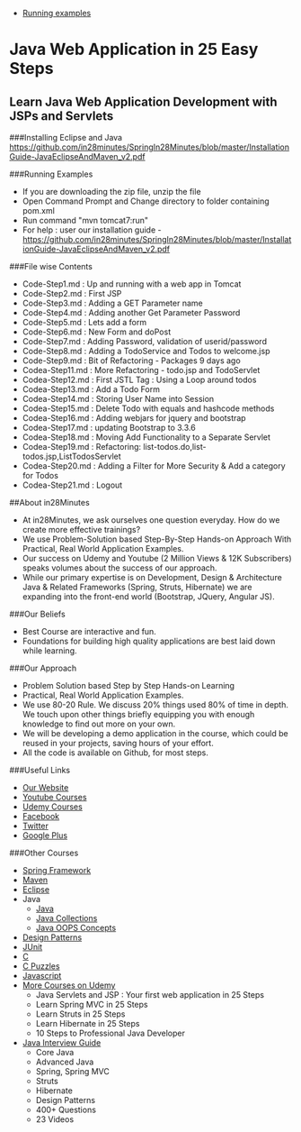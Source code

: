 * [Running examples](#running-examples)

# Java Web Application in 25 Easy Steps
## Learn Java Web Application Development with JSPs and Servlets

###Installing Eclipse and Java
https://github.com/in28minutes/SpringIn28Minutes/blob/master/InstallationGuide-JavaEclipseAndMaven_v2.pdf

###Running Examples
- If you are downloading the zip file, unzip the file
- Open Command Prompt and Change directory to folder containing pom.xml
- Run command "mvn tomcat7:run"
- For help : user our installation guide - https://github.com/in28minutes/SpringIn28Minutes/blob/master/InstallationGuide-JavaEclipseAndMaven_v2.pdf

###File wise Contents
- Code-Step1.md : Up and running with a web app in Tomcat
- Code-Step2.md :	First JSP
- Code-Step3.md :	Adding a GET Parameter name
- Code-Step4.md :	Adding another Get Parameter Password
- Code-Step5.md : Lets add a form
- Code-Step6.md :	New Form and doPost
- Code-Step7.md :	Adding Password, validation of userid/password
- Code-Step8.md :	Adding a TodoService and Todos to welcome.jsp
- Code-Step9.md :	Bit of Refactoring - Packages	9 days ago
- Codea-Step11.md : More Refactoring - todo.jsp and TodoServlet
- Codea-Step12.md	: First JSTL Tag : Using a Loop around todos	
- Codea-Step13.md	: Add a Todo Form
- Codea-Step14.md	: Storing User Name into Session	
- Codea-Step15.md	: Delete Todo with equals and hashcode methods
- Codea-Step16.md	: Adding webjars for jquery and bootstrap
- Codea-Step17.md	: updating Bootstrap to 3.3.6
- Codea-Step18.md	: Moving Add Functionality to a Separate Servlet
- Codea-Step19.md	: Refactoring: list-todos.do,list-todos.jsp,ListTodosServlet
- Codea-Step20.md	: Adding a Filter for More Security & Add a category for Todos
- Codea-Step21.md	: Logout


##About in28Minutes
- At in28Minutes, we ask ourselves one question everyday. How do we create more effective trainings?
- We use Problem-Solution based Step-By-Step Hands-on Approach With Practical, Real World Application Examples. 
- Our success on Udemy and Youtube (2 Million Views & 12K Subscribers) speaks volumes about the success of our approach.
- While our primary expertise is on Development, Design & Architecture Java & Related Frameworks (Spring, Struts, Hibernate) we are expanding into the front-end world (Bootstrap, JQuery, Angular JS). 

###Our Beliefs
- Best Course are interactive and fun.
- Foundations for building high quality applications are best laid down while learning.

###Our Approach
- Problem Solution based Step by Step Hands-on Learning
- Practical, Real World Application Examples.
- We use 80-20 Rule. We discuss 20% things used 80% of time in depth. We touch upon other things briefly equipping you with enough knowledge to find out more on your own. 
- We will be developing a demo application in the course, which could be reused in your projects, saving hours of your effort.
- All the code is available on Github, for most steps.

###Useful Links
- [Our Website](http://www.in28minutes.com)
- [Youtube Courses](https://www.youtube.com/user/rithustutorials/playlists)
- [Udemy Courses](https://www.udemy.com/user/in28minutes/)
- [Facebook](http://facebook.com/in28minutes)
- [Twitter](http://twitter.com/in28minutes)
- [Google Plus](https://plus.google.com/u/3/110861829188024231119)

###Other Courses
- [Spring Framework](https://www.udemy.com/spring-tutorial-for-beginners/)
- [Maven](http://www.in28minutes.com/p/maven-tutorial-for-beginners.html)
- [Eclipse](http://www.in28minutes.com/p/eclipse-java-video-tutorial.html)
- Java
  * [Java](https://www.youtube.com/watch?v=Y4ftqcYVh5I&list=PLE0D4634AE2DFA591&index=1)
  * [Java Collections](http://www.in28minutes.com/p/java-collections-framework-video.html)
  * [Java OOPS Concepts](https://www.udemy.com/learn-object-oriented-programming-in-java/) 
- [Design Patterns](http://www.in28minutes.com/p/design-patterns-tutorial.html)
- [JUnit](https://www.udemy.com/junit-tutorial-for-beginners-with-java-examples/)
- [C](https://www.udemy.com/c-tutorial-for-beginners-with-puzzles/)
- [C Puzzles](https://www.udemy.com/c-puzzles-for-beginners/)
- [Javascript](https://www.youtube.com/watch?v=6TZdD-FR6CY)
- [More Courses on Udemy](https://www.udemy.com/user/in28minutes/)
  * Java Servlets and JSP : Your first web application in 25 Steps
  * Learn Spring MVC in 25 Steps 
  * Learn Struts in 25 Steps 
  * Learn Hibernate in 25 Steps
  * 10 Steps to Professional Java Developer
- [Java Interview Guide](http://www.in28minutes.com/p/buy-our-java-interview-guide.html)
  * Core Java
  * Advanced Java
  * Spring, Spring MVC
  * Struts
  * Hibernate
  * Design Patterns
  * 400+ Questions
  * 23 Videos
